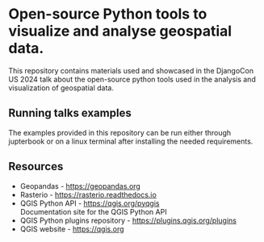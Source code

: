 # Open-source Python tools to visualize and analyse geospatial data.

This repository contains materials used and showcased in the DjangoCon US 2024 talk about
the open-source python tools used in the analysis and visualization of geospatial data.

## Running talks examples

The examples provided in this repository can be run either through jupterbook or on a linux terminal 
after installing the needed requirements.


## Resources 
- Geopandas - https://geopandas.org
- Rasterio - https://rasterio.readthedocs.io
- QGIS Python API - https://qgis.org/pyqgis <br>
  Documentation site for the QGIS Python API
- QGIS Python plugins repository -  https://plugins.qgis.org/plugins
- QGIS website - https://qgis.org
